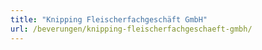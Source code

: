 ```yaml
---
title: "Knipping Fleischerfachgeschäft GmbH"
url: /beverungen/knipping-fleischerfachgeschaeft-gmbh/
---
```

